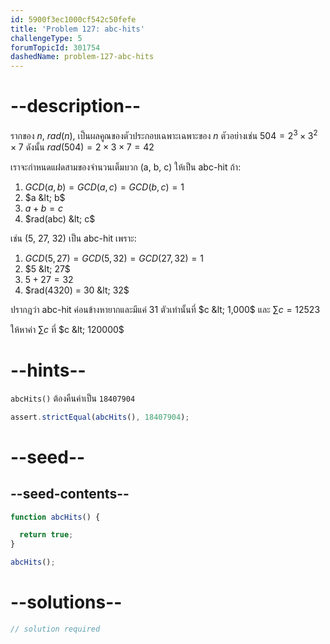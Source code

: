 ```yaml
---
id: 5900f3ec1000cf542c50fefe
title: 'Problem 127: abc-hits'
challengeType: 5
forumTopicId: 301754
dashedName: problem-127-abc-hits
---
```


# --description--

รากของ $n$, $rad(n)$, เป็นผลคูณของตัวประกอบเฉพาะเฉพาะของ $n$ ตัวอย่างเช่น $504 = 2^3 × 3^2 × 7$ ดังนั้น $rad(504) = 2 × 3 × 7 = 42$

เราจะกำหนดแฝดสามของจำนวนเต็มบวก (a, b, c) ให้เป็น abc-hit ถ้า:

1. $GCD(a, b) = GCD(a, c) = GCD(b, c) = 1$
2. $a &lt; b$
3. $a + b = c$
4. $rad(abc) &lt; c$

เช่น (5, 27, 32) เป็น abc-hit เพราะ:

1. $GCD(5, 27) = GCD(5, 32) = GCD(27, 32) = 1$
2. $5 &lt; 27$
3. $5 + 27 = 32$
4. $rad(4320) = 30 &lt; 32$

ปรากฎว่า abc-hit ค่อนข้างหายากและมีแค่ 31 ตัวเท่านั้นที่ $c &lt; 1,000$ และ $\sum{c} = 12523$

ให้หาค่า $\sum{c}$ ที่ $c &lt; 120000$

# --hints--

`abcHits()` ต้องคืนค่าเป็น `18407904`

```js
assert.strictEqual(abcHits(), 18407904);
```

# --seed--

## --seed-contents--

```js
function abcHits() {

  return true;
}

abcHits();
```

# --solutions--

```js
// solution required
```
